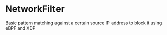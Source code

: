 # NetworkFilter
Basic pattern matching against a certain source IP address to block it using eBPF and XDP